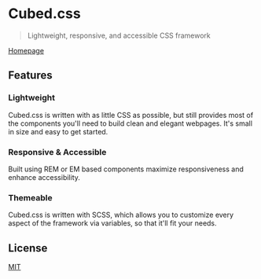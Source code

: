 # Cubed.css

> Lightweight, responsive, and accessible CSS framework

[Homepage](http://cubedcss.netlify.com)

## Features

### Lightweight

Cubed.css is written with as little CSS as possible, but still provides most of the components you'll need to build clean and elegant webpages. It's small in size and easy to get started.

### Responsive & Accessible

Built using REM or EM based components maximize responsiveness and enhance accessibility.

### Themeable

Cubed.css is written with SCSS, which allows you to customize every aspect of the framework via variables, so that it'll fit your needs.

## License

[MIT](https://github.com/thatcube/cubed-css/blob/master/LICENSE)